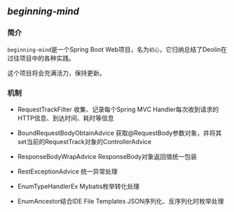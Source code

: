## *beginning-mind*

### 简介

`beginning-mind`是一个Spring Boot Web项目，名为`初心`，它归纳总结了Deolin在过往项目中的各种实践。

这个项目将会充满活力，保持更新。



### 机制

- RequestTrackFilter 收集、记录每个Spring MVC Handler每次收到请求的HTTP信息、到达时间、耗时等信息

- BoundRequestBodyObtainAdvice 获取@RequestBody参数对象，并将其set当前的RequestTrack对象的ControllerAdvice

- ResponseBodyWrapAdvice ResponseBody对象返回值统一包装

- RestExceptionAdvice 统一异常处理

- EnumTypeHandlerEx Mybatis枚举转化处理

- EnumAncestor结合IDE File Templates JSON序列化、反序列化时枚举处理